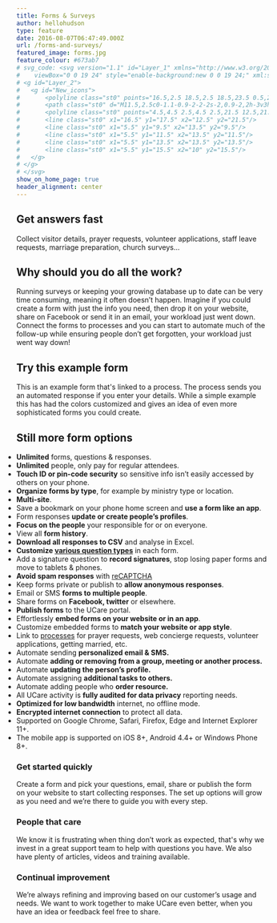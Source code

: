 ```yaml
---
title: Forms & Surveys
author: hellohudson
type: feature
date: 2016-08-07T06:47:49.000Z
url: /forms-and-surveys/
featured_image: forms.jpg
feature_colour: #673ab7
# svg_code: <svg version="1.1" id="Layer_1" xmlns="http://www.w3.org/2000/svg" xmlns:xlink="http://www.w3.org/1999/xlink" x="0px" y="0px"
# 	 viewBox="0 0 19 24" style="enable-background:new 0 0 19 24;" xml:space="preserve">
# <g id="Layer_2">
# 	<g id="New_icons">
# 		<polyline class="st0" points="16.5,2.5 18.5,2.5 18.5,23.5 0.5,23.5 0.5,2.5 2.5,2.5 		"/>
# 		<path class="st0" d="M11.5,2.5c0-1.1-0.9-2-2-2s-2,0.9-2,2h-3v3h10v-3H11.5z"/>
# 		<polyline class="st0" points="4.5,4.5 2.5,4.5 2.5,21.5 12.5,21.5 12.5,17.5 16.5,17.5 16.5,4.5 14.5,4.5 		"/>
# 		<line class="st0" x1="16.5" y1="17.5" x2="12.5" y2="21.5"/>
# 		<line class="st0" x1="5.5" y1="9.5" x2="13.5" y2="9.5"/>
# 		<line class="st0" x1="5.5" y1="11.5" x2="13.5" y2="11.5"/>
# 		<line class="st0" x1="5.5" y1="13.5" x2="13.5" y2="13.5"/>
# 		<line class="st0" x1="5.5" y1="15.5" x2="10" y2="15.5"/>
# 	</g>
# </g>
# </svg>
show_on_home_page: true
header_alignment: center
---
```


## Get answers fast

Collect visitor details, prayer requests, volunteer applications, staff leave requests, marriage preparation, church surveys...

## Why should you do all the work?

Running surveys or keeping your growing database up to date can be very time consuming, meaning it often doesn’t happen. Imagine if you could create a form with just the info you need, then drop it on your website, share on Facebook or send it in an email, your workload just went down. Connect the forms to processes and you can start to automate much of the follow-up while ensuring people don’t get forgotten, your workload just went way down!

## Try this example form

This is an example form that's linked to a process. The process sends you an automated response if you enter your details. While a simple example this has had the colors customized and gives an idea of even more sophisticated forms you could create.

<div id="ucare-embed-661505" style="max-width:600px;margin:0 auto"></div>
<script src="https://crm.ucareapp.com/Scripts/ucare.embed.js"></script>
<script>
(function(){
UCareEmbed("ucare-embed-661505", "https://crm.ucareapp.com", "/forms/11/embed", "https://ucarehq.com/features/forms-and-surveys/styles.css");
})();</script>

## Still more form options

<style>ul.checklist{padding:0}<br /> ul.checklist li{padding:2px 0 6px 36px;background:url(/wp-content/uploads/2016/10/check2.svg) no-repeat 0 0;list-style:none}<br /></style>

<ul class="checklist"><li><strong>Unlimited</strong> forms, questions &amp; responses.</li><li><strong>Unlimited</strong> people, only pay for regular attendees.</li><li><strong>Touch ID or pin-code security</strong> so sensitive info isn’t easily accessed by others on your phone.</li><li><strong>Organize forms by type</strong>, for example by ministry type or location.</li><li><strong>Multi-site</strong>.</li><li>Save a bookmark on your phone home screen and <strong>use a form like an app</strong>.</li><li>Form responses <strong>update or create people’s profiles</strong>.</li><li><strong>Focus on the people</strong> your responsible for or on everyone.</li><li>View all <strong>form history</strong>.</li><li><strong>Download all responses to CSV</strong> and analyse in Excel.</li><li><strong>Customize <a href="https://ucare.zendesk.com/hc/en-us/articles/202204910-Add-a-form" target="_blank">various question types</a></strong>&nbsp;in each form.</li><li>Add a signature question to <strong>record signatures</strong>, stop losing paper forms and move to tablets &amp; phones.</li><li><strong>Avoid spam responses</strong> with <a href="http://www.google.com/recaptcha/" target="_blank">reCAPTCHA</a></li><li>Keep forms private or publish to <strong>allow anonymous responses</strong>.</li><li>Email or SMS <strong>forms to multiple people</strong>.</li><li>Share forms on <strong>Facebook, twitter</strong> or elsewhere.</li><li><strong>Publish forms</strong> to the UCare portal.</li><li>Effortlessly <strong>embed forms on your website or in an app</strong>.</li><li>Customize embedded forms to <strong>match your website or app style</strong>.</li><li>Link to <a href="/features/processes/">processes</a> for prayer requests, web concierge requests, volunteer applications, getting married, etc.</li><li>Automate sending <strong>personalized email &amp; SMS.</strong></li><li>Automate <strong>adding or removing from a group, meeting or another process.</strong></li><li>Automate <strong>updating the person’s profile.</strong></li><li>Automate assigning <strong>additional tasks to others.</strong></li><li>Automate adding people who <strong>order resource.</strong></li><li>All UCare activity is <strong>fully audited for data privacy</strong> reporting needs.</li><li><strong>Optimized for low bandwidth</strong> internet, no offline mode.</li><li><strong>Encrypted internet connection</strong> to protect all data.</li><li>Supported on Google Chrome, Safari, Firefox, Edge and Internet Explorer 11+.</li><li>The mobile app is supported on iOS 8+, Android 4.4+ or Windows Phone 8+.</li></ul>

### Get started quickly

Create a form and pick your questions, email, share or publish the form on your website to start collecting responses. The set up options will grow as you need and we’re there to guide you with every step.

### People that care

We know it is frustrating when thing don’t work as expected, that's why we invest in a great support team to help with questions you have. We also have plenty of articles, videos and training available.

### Continual improvement

We’re always refining and improving based on our customer’s usage and needs. We want to work together to make UCare even better, when you have an idea or feedback feel free to share.